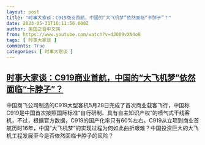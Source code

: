 ```yaml
---
layout: post
title: "时事大家谈：C919商业首航，中国的“大飞机梦”依然面临“卡脖子”？"
date: 2023-05-31T16:11:56.000Z
author: 美国之音中文网
from: https://www.youtube.com/watch?v=dJO09vXN4o8
tags: [ 时事大家谈 ]
comments: True
categories: [ 时事大家谈 ]
---
```

<!--1685549516000-->
[时事大家谈：C919商业首航，中国的“大飞机梦”依然面临“卡脖子”？](https://www.youtube.com/watch?v=dJO09vXN4o8)
------

<div>
中国商飞公司制造的C919大型客机5月28日完成了首次商业载客飞行，中国称C919是中国首次按照国际标准“自行研制、具有自主知识产权”的喷气式干线客机，不过，根据官方数据，C919的国产化率只有60%左右。C919从立项到商业首航历时16年，中国“大飞机梦”的实现过程为何如此曲折艰难？中国投资巨大的大飞机工程发展至今是否依然面临卡脖子的风险？
</div>
